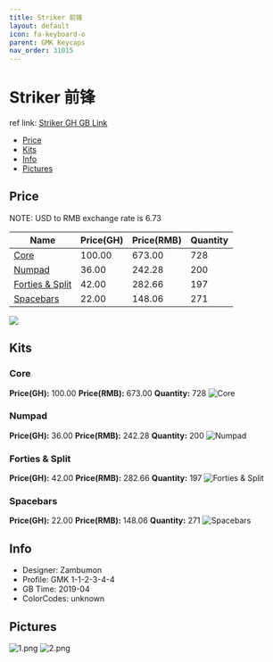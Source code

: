 ```yaml
---
title: Striker 前锋
layout: default
icon: fa-keyboard-o
parent: GMK Keycaps
nav_order: 31015
---
```


# Striker 前锋

ref link: [Striker GH GB Link](https://geekhack.org/index.php?topic=96427.0)

* [Price](#price)
* [Kits](#kits)
* [Info](#info)
* [Pictures](#pictures)


## Price  
NOTE: USD to RMB exchange rate is 6.73

| Name          | Price(GH)    |  Price(RMB) | Quantity |
| ------------- | ------------ |  ---------- | -------- |
|[Core](#core)|100.00|673.00|728|
|[Numpad](#numpad)|36.00|242.28|200|
|[Forties & Split](#forties-&-split)|42.00|282.66|197|
|[Spacebars](#spacebars)|22.00|148.06|271|

<img src="{{ 'assets/images/gmk-keycaps/striker/price.png' | relative_url }}" atl="price" class="image featured">


## Kits
### Core
**Price(GH):** 100.00    **Price(RMB):** 673.00    **Quantity:** 728
<img src="{{ 'assets/images/gmk-keycaps/striker/kits_pics/core.png' | relative_url }}" alt="Core" class="image featured">

### Numpad
**Price(GH):** 36.00    **Price(RMB):** 242.28    **Quantity:** 200
<img src="{{ 'assets/images/gmk-keycaps/striker/kits_pics/numpad.png' | relative_url }}" alt="Numpad" class="image featured">

### Forties & Split
**Price(GH):** 42.00    **Price(RMB):** 282.66    **Quantity:** 197
<img src="{{ 'assets/images/gmk-keycaps/striker/kits_pics/forties-split.png' | relative_url }}" alt="Forties & Split" class="image featured">

### Spacebars
**Price(GH):** 22.00    **Price(RMB):** 148.06    **Quantity:** 271
<img src="{{ 'assets/images/gmk-keycaps/striker/kits_pics/spacebars.png' | relative_url }}" alt="Spacebars" class="image featured">


## Info
* Designer: Zambumon
* Profile: GMK 1-1-2-3-4-4
* GB Time: 2019-04
* ColorCodes: unknown


## Pictures
<img src="{{ 'assets/images/gmk-keycaps/striker/rendering_pics/1.png' | relative_url }}" alt="1.png" class="image featured">
<img src="{{ 'assets/images/gmk-keycaps/striker/rendering_pics/2.png' | relative_url }}" alt="2.png" class="image featured">
